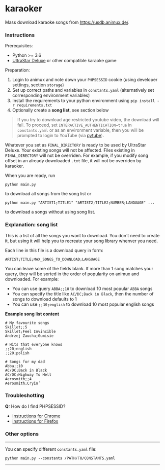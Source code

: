 # karaoker

Mass download karaoke songs from https://usdb.animux.de/.

### Instructions

Prerequisites:
* Python >= 3.6
* [UltraStar Deluxe](https://github.com/UltraStar-Deluxe/USDX) or other compatible karaoke game

Preparation:

1. Login to animux and note down your `PHPSESSID` cookie (using developer settings, section `storage`)
2. Set up correct paths and variables in `constants.yaml` (alternatively set corresponding environment variables)
3. Install the requirements to your python environment using `pip install -r requirements.txt`
4. Optionally create a **song list**, see section below

> If you try to download age restricted youtube video, the download will fail.
> To proceed, set `INTERACTIVE_AUTHENTICATION=true` in `constants.yaml` or as an environment variable,
> then you will be prompted to login to YouTube (via [pytube](https://github.com/pytube/pytube)).

Whatever you set as `FINAL_DIRECTORY` is ready to be used by UltraStar Deluxe.
Your existing songs will not be affected. Files existing in `FINAL_DIRECTORY` will not be overriden.
For example, if you modify song offset in an already downloaded `.txt` file, it will not be overriden by karaoker.

When you are ready, run

```
python main.py
```

to download all songs from the song list or 

```
python main.py "ARTIST1;TITLE1" "ARTIST2;TITLE2;NUMBER;LANGUAGE" ...
```
to download a songs without using song list.

### Explanation: song list

This is a list of all the songs you want to download.
You don't need to create it, but using it will help you to recreate your song library whenver you need.

Each line in this file is a download query in form:

```
ARTIST;TITLE;MAX_SONGS_TO_DOWNLOAD;LANGUAGE
```

You can leave some of the fields blank.
If more than 1 song matches your query, they will be sorted in the order of popularity on animux and downloaded.
For example:

* You can use query `ABBA;;10` to download 10 most popular `ABBA` songs
* You can specify the title like `AC/DC;Back in Black`, then the number of songs to download defaults to 1
* You can use `;;10;english` to download 10 most popular english songs

**Example song list content**

```
# My favourite songs
Skillet;;5
Skillet;Feel Invincible
Andrzej Zaucha;Gumisie

# Hits that everyone knows
;;20;english
;;20;polish

# Songs for my dad
Abba;;10
AC/DC;Back in Black
AC/DC;Highway To Hell
Aerosmith;;4
Aerosmith;Cryin’
```

### Troubleshotting

**Q:** How do I find PHPSESSID?
* [instructions for Chrome](https://www.cookieserve.com/knowledge-base/website-cookies/how-do-i-check-cookies-in-chrome/)
* [instructions for Firefox](https://www.cookieserve.com/knowledge-base/website-cookies/how-do-i-check-cookies-in-firefox/)

### Other options
---

You can specify different `constants.yaml` file:

```
python main.py --constants /PATH/TO/CONSTANTS.yaml
```

---
